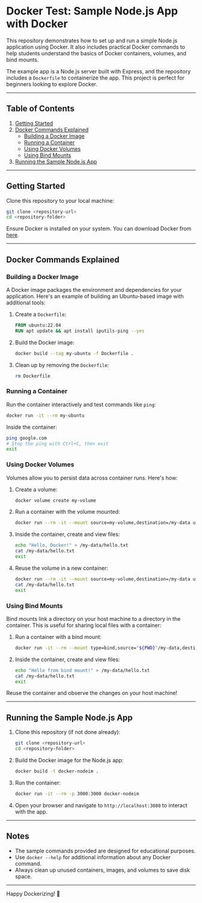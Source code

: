 # Docker Test: Sample Node.js App with Docker

This repository demonstrates how to set up and run a simple Node.js application using Docker. It also includes practical Docker commands to help students understand the basics of Docker containers, volumes, and bind mounts.

The example app is a Node.js server built with Express, and the repository includes a `Dockerfile` to containerize the app. This project is perfect for beginners looking to explore Docker.

---

## Table of Contents

1. [Getting Started](#getting-started)
2. [Docker Commands Explained](#docker-commands-explained)
   - [Building a Docker Image](#building-a-docker-image)
   - [Running a Container](#running-a-container)
   - [Using Docker Volumes](#using-docker-volumes)
   - [Using Bind Mounts](#using-bind-mounts)
3. [Running the Sample Node.js App](#running-the-sample-nodejs-app)

---

## Getting Started

Clone this repository to your local machine:

```bash
git clone <repository-url>
cd <repository-folder>
```

Ensure Docker is installed on your system. You can download Docker from [here](https://www.docker.com/).

---

## Docker Commands Explained

### Building a Docker Image

A Docker image packages the environment and dependencies for your application. Here's an example of building an Ubuntu-based image with additional tools:

1. Create a `Dockerfile`:
   ```dockerfile
   FROM ubuntu:22.04
   RUN apt update && apt install iputils-ping --yes
   ```
2. Build the Docker image:
   ```bash
   docker build --tag my-ubuntu -f Dockerfile .
   ```
3. Clean up by removing the `Dockerfile`:
   ```bash
   rm Dockerfile
   ```

### Running a Container

Run the container interactively and test commands like `ping`:
```bash
docker run -it --rm my-ubuntu
```

Inside the container:
```bash
ping google.com
# Stop the ping with Ctrl+C, then exit
exit
```

### Using Docker Volumes

Volumes allow you to persist data across container runs. Here's how:

1. Create a volume:
   ```bash
   docker volume create my-volume
   ```
2. Run a container with the volume mounted:
   ```bash
   docker run --rm -it --mount source=my-volume,destination=/my-data ubuntu:22.04
   ```
3. Inside the container, create and view files:
   ```bash
   echo "Hello, Docker!" > /my-data/hello.txt
   cat /my-data/hello.txt
   exit
   ```
4. Reuse the volume in a new container:
   ```bash
   docker run --rm -it --mount source=my-volume,destination=/my-data ubuntu:22.04
   cat /my-data/hello.txt
   exit
   ```

### Using Bind Mounts

Bind mounts link a directory on your host machine to a directory in the container. This is useful for sharing local files with a container:

1. Run a container with a bind mount:
   ```bash
   docker run -it --rm --mount type=bind,source="${PWD}"/my-data,destination=/my-data ubuntu:22.04
   ```
2. Inside the container, create and view files:
   ```bash
   echo "Hello from bind mount!" > /my-data/hello.txt
   cat /my-data/hello.txt
   exit
   ```

Reuse the container and observe the changes on your host machine!

---

## Running the Sample Node.js App

1. Clone this repository (if not done already):
   ```bash
   git clone <repository-url>
   cd <repository-folder>
   ```

2. Build the Docker image for the Node.js app:
   ```bash
   docker build -t docker-nodeim .
   ```

3. Run the container:
   ```bash
   docker run -it --rm -p 3000:3000 docker-nodeim
   ```

4. Open your browser and navigate to `http://localhost:3000` to interact with the app.

---

## Notes

- The sample commands provided are designed for educational purposes.
- Use `docker --help` for additional information about any Docker command.
- Always clean up unused containers, images, and volumes to save disk space.

---

Happy Dockerizing! 🚀

